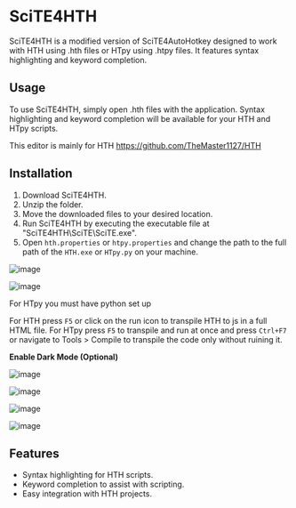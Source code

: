 # SciTE4HTH

SciTE4HTH is a modified version of SciTE4AutoHotkey designed to work with HTH using .hth files or HTpy using .htpy files. It features syntax highlighting and keyword completion.

## Usage

To use SciTE4HTH, simply open .hth files with the application. Syntax highlighting and keyword completion will be available for your HTH and HTpy scripts.

This editor is mainly for HTH https://github.com/TheMaster1127/HTH 

## Installation

1. Download SciTE4HTH.
2. Unzip the folder.
3. Move the downloaded files to your desired location.
4. Run SciTE4HTH by executing the executable file at "SciTE4HTH\SciTE\SciTE.exe".
5. Open `hth.properties` or `htpy.properties` and change the path to the full path of the `HTH.exe` or `HTpy.py` on your machine.

![image](https://github.com/TheMaster1127/SciTE4HTH/assets/134737935/15e31261-3639-49bf-8e49-c486c7ba25af)

![image](https://github.com/TheMaster1127/SciTE4HTH/assets/134737935/afeb8503-1f4c-4c28-9b95-55974c659880)

For HTpy you must have python set up

For HTH press `F5` or click on the run icon to transpile HTH to js in a full HTML file.
For HTpy press `F5` to transpile and run at once and press `Ctrl+F7` or navigate to Tools > Compile to transpile the code only without ruining it.

**Enable Dark Mode (Optional)**

![image](https://github.com/TheMaster1127/SciTE4HTH/assets/134737935/7c023dce-d0ea-41b9-8d71-1e77a4f86f4f)

![image](https://github.com/TheMaster1127/SciTE4HTH/assets/134737935/15c985bf-db0f-46a9-9434-0b7bf040366b)

![image](https://github.com/TheMaster1127/SciTE4HTH/assets/134737935/d75ebe2a-c54e-4de5-b0d7-45c26b50e1dd)

![image](https://github.com/TheMaster1127/SciTE4HTH/assets/134737935/1a92a04f-b288-4df0-affe-1bfed33f935a)

## Features

- Syntax highlighting for HTH scripts.
- Keyword completion to assist with scripting.
- Easy integration with HTH projects.
